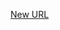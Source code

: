 



[New URL](../file-___home_harshil_Desktop_open-source_palisadoes_talawa_lib_view_model_main_screen_view_model/)


